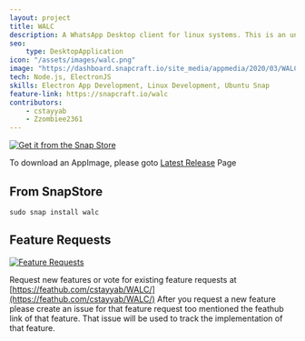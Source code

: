 ```yaml
---
layout: project
title: WALC
description: A WhatsApp Desktop client for linux systems. This is an unofficial client. Use https://web.whatsapp.com for official web client as official desktop client for linux does not exist.
seo:
    type: DesktopApplication
icon: "/assets/images/walc.png"
image: "https://dashboard.snapcraft.io/site_media/appmedia/2020/03/WALC-Preview.png"
tech: Node.js, ElectronJS
skills: Electron App Development, Linux Development, Ubuntu Snap
feature-link: https://snapcraft.io/walc
contributors:
    - cstayyab
    - Zzombiee2361
---
```


[![Get it from the Snap Store](https://snapcraft.io/static/images/badges/en/snap-store-black.svg)](https://snapcraft.io/walc)

To download an AppImage, please goto [Latest Release](https://github.com/cstayyab/WALC/releases/latest) Page

## From SnapStore
```
sudo snap install walc
```

## Feature Requests
[![Feature Requests](https://feathub.com/cstayyab/WALC?format=svg)](https://feathub.com/cstayyab/WALC)

Request new features or vote for existing feature requests at [https://feathub.com/cstayyab/WALC/](https://feathub.com/cstayyab/WALC/)
After you request a new feature please create an issue for that feature request too mentioned the feathub link of that feature. That issue will be used to track the implementation of that feature.